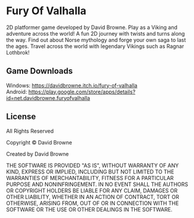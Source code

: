 # Fury Of Valhalla
 2D platformer game developed by David Browne. 
 Play as a Viking and adventure across the world! A fun 2D journey with twists and turns along the way. Find out about Norse mythology and forge your own saga to last the ages. 
 Travel across the world with legendary Vikings such as Ragnar Lothbrok!
 
 ## Game Downloads
 Windows: https://davidbrowne.itch.io/fury-of-valhalla \
 Android: https://play.google.com/store/apps/details?id=net.davidbrowne.furyofvalhalla 

## License
All Rights Reserved

Copyright © David Browne

Created by David Browne

THE SOFTWARE IS PROVIDED "AS IS", WITHOUT WARRANTY OF ANY KIND, EXPRESS OR
IMPLIED, INCLUDING BUT NOT LIMITED TO THE WARRANTIES OF MERCHANTABILITY,
FITNESS FOR A PARTICULAR PURPOSE AND NONINFRINGEMENT. IN NO EVENT SHALL THE
AUTHORS OR COPYRIGHT HOLDERS BE LIABLE FOR ANY CLAIM, DAMAGES OR OTHER
LIABILITY, WHETHER IN AN ACTION OF CONTRACT, TORT OR OTHERWISE, ARISING FROM,
OUT OF OR IN CONNECTION WITH THE SOFTWARE OR THE USE OR OTHER DEALINGS IN
THE SOFTWARE.
